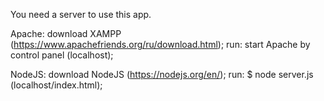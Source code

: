 You need a server to use this app. 

Apache: download XAMPP (https://www.apachefriends.org/ru/download.html);
	run: start Apache by control panel (localhost);

NodeJS: download NodeJS (https://nodejs.org/en/);
	run: $ node server.js (localhost/index.html);